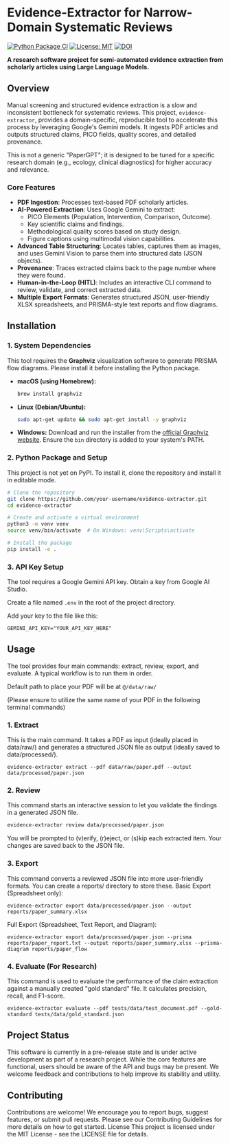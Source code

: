# Evidence-Extractor for Narrow-Domain Systematic Reviews

[![Python Package CI](https://github.com/Ryen-X/eendsr/actions/workflows/python-package.yml/badge.svg)](https://github.com/Ryen-X/eendsr/actions/workflows/python-package.yml)
[![License: MIT](https://img.shields.io/badge/License-MIT-yellow.svg)](https://opensource.org/licenses/MIT)
[![DOI](https://zenodo.org/badge/DOI/10.5281/zenodo.17499556.svg)](https://doi.org/10.5281/zenodo.17499556)

**A research software project for semi-automated evidence extraction from scholarly articles using Large Language Models.**

## Overview

Manual screening and structured evidence extraction is a slow and inconsistent bottleneck for systematic reviews. This project, `evidence-extractor`, provides a domain-specific, reproducible tool to accelerate this process by leveraging Google's Gemini models. It ingests PDF articles and outputs structured claims, PICO fields, quality scores, and detailed provenance.

This is not a generic "PaperGPT"; it is designed to be tuned for a specific research domain (e.g., ecology, clinical diagnostics) for higher accuracy and relevance.

### Core Features

*   **PDF Ingestion**: Processes text-based PDF scholarly articles.
*   **AI-Powered Extraction**: Uses Google Gemini to extract:
    *   PICO Elements (Population, Intervention, Comparison, Outcome).
    *   Key scientific claims and findings.
    *   Methodological quality scores based on study design.
    *   Figure captions using multimodal vision capabilities.
*   **Advanced Table Structuring**: Locates tables, captures them as images, and uses Gemini Vision to parse them into structured data (JSON objects).
*   **Provenance**: Traces extracted claims back to the page number where they were found.
*   **Human-in-the-Loop (HITL)**: Includes an interactive CLI command to review, validate, and correct extracted data.
*   **Multiple Export Formats**: Generates structured JSON, user-friendly XLSX spreadsheets, and PRISMA-style text reports and flow diagrams.

## Installation

### 1. System Dependencies

This tool requires the **Graphviz** visualization software to generate PRISMA flow diagrams. Please install it before installing the Python package.

*   **macOS (using Homebrew):**
    ```bash
    brew install graphviz
    ```
*   **Linux (Debian/Ubuntu):**
    ```bash
    sudo apt-get update && sudo apt-get install -y graphviz
    ```
*   **Windows:**
    Download and run the installer from the [official Graphviz website](https://graphviz.org/download/). Ensure the `bin` directory is added to your system's PATH.

### 2. Python Package and Setup

This project is not yet on PyPI. To install it, clone the repository and install it in editable mode.

```bash
# Clone the repository
git clone https://github.com/your-username/evidence-extractor.git
cd evidence-extractor

# Create and activate a virtual environment
python3 -m venv venv
source venv/bin/activate  # On Windows: venv\Scripts\activate

# Install the package
pip install -e .
```

### 3. API Key Setup

The tool requires a Google Gemini API key.
Obtain a key from Google AI Studio.

Create a file named `.env` in the root of the project directory.

Add your key to the file like this:
```
GEMINI_API_KEY="YOUR_API_KEY_HERE"
```

## Usage
The tool provides four main commands: extract, review, export, and evaluate. A typical workflow is to run them in order.

Default path to place your PDF will be at `@/data/raw/`

(Please ensure to utilize the same name of your PDF in the following terminal commands)

### 1. Extract
This is the main command. It takes a PDF as input (ideally placed in data/raw/) and generates a structured JSON file as output (ideally saved to data/processed/).
```
evidence-extractor extract --pdf data/raw/paper.pdf --output data/processed/paper.json
```


### 2. Review

This command starts an interactive session to let you validate the findings in a generated JSON file.

```bash
evidence-extractor review data/processed/paper.json
```

You will be prompted to (v)erify, (r)eject, or (s)kip each extracted item. Your changes are saved back to the JSON file.

### 3. Export

This command converts a reviewed JSON file into more user-friendly formats. You can create a reports/ directory to store these.
Basic Export (Spreadsheet only):
```
evidence-extractor export data/processed/paper.json --output reports/paper_summary.xlsx
```

Full Export (Spreadsheet, Text Report, and Diagram):
```
evidence-extractor export data/processed/paper.json --prisma reports/paper_report.txt --output reports/paper_summary.xlsx --prisma-diagram reports/paper_flow
```

### 4. Evaluate (For Research)

This command is used to evaluate the performance of the claim extraction against a manually created "gold standard" file. It calculates precision, recall, and F1-score.
```
evidence-extractor evaluate --pdf tests/data/test_document.pdf --gold-standard tests/data/gold_standard.json
```

## Project Status

This software is currently in a pre-release state and is under active development as part of a research project. While the core features are functional, users should be aware of the API and bugs may be present. We welcome feedback and contributions to help improve its stability and utility.

## Contributing
Contributions are welcome! We encourage you to report bugs, suggest features, or submit pull requests. Please see our Contributing Guidelines for more details on how to get started.
License
This project is licensed under the MIT License - see the LICENSE file for details.
